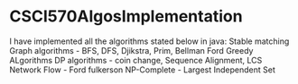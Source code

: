 # CSCI570AlgosImplementation

I have implemented all the algorithms stated below in java:
Stable matching
Graph algorithms - BFS, DFS, Djikstra, Prim, Bellman Ford
Greedy ALgorithms
DP algorithms - coin change, Sequence Alignment, LCS
Network Flow - Ford fulkerson
NP-Complete - Largest Independent Set
